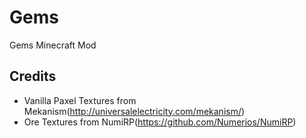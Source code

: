 Gems
========

Gems Minecraft Mod

Credits
--------
* Vanilla Paxel Textures from Mekanism(http://universalelectricity.com/mekanism/)
* Ore Textures from NumiRP(https://github.com/Numerios/NumiRP)
